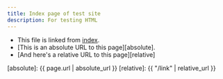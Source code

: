```yaml
---
title: Index page of test site
description: For testing HTML
---
```


* This file is linked from [index][index].
* [This is an absolute URL to this page][absolute].
* [And here's a relative URL to this page][relative]

[index]: /
[absolute]: {{ page.url | absolute_url }}
[relative]: {{ "/link" | relative_url }}

